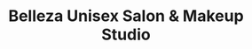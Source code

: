 ---
title: "Belleza Unisex Salon & Makeup Studio"
url: /kurishummoodu/belleza-unisex-salon-and-makeup-studio/
shop: beauty
---